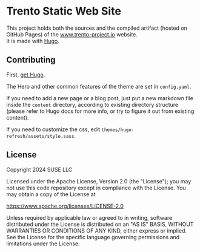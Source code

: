 # Trento Static Web Site
This project holds both the sources and the compiled artifact (hosted on GitHub Pages) of the www.trento-project.io website.  
It is made with [Hugo](https://gohugo.io/).

## Contributing

First, [get Hugo](https://gohugo.io/installation/).

The Hero and other common features of the theme are set in `config.yaml`.

If you need to add a new page or a blog post, just put a new markdown file inside the `content` directory, according to existing directory structure (please refer to Hugo docs for more info, or try to figure it out from existing content). 

If you need to customize the css, edit `themes/hugo-refresh/assets/style.sass`.

## License

Copyright 2024 SUSE LLC

Licensed under the Apache License, Version 2.0 (the "License"); you may not use
this code repository except in compliance with the License. You may obtain a copy of the
License at

https://www.apache.org/licenses/LICENSE-2.0

Unless required by applicable law or agreed to in writing, software distributed
under the License is distributed on an "AS IS" BASIS, WITHOUT WARRANTIES OR
CONDITIONS OF ANY KIND, either express or implied. See the License for the
specific language governing permissions and limitations under the License.
